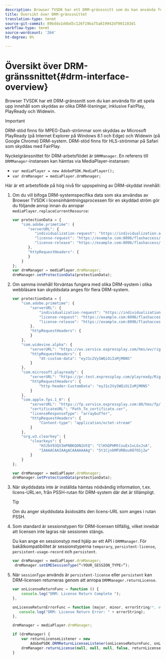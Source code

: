 ```yaml
---
description: Browser TVSDK har ett DRM-gränssnitt som du kan använda för att spela upp innehåll som skyddas av olika DRM-lösningar, inklusive FairPlay, PlayReady och Widewin.
title: Översikt över DRM-gränssnittet
translation-type: tm+mt
source-git-commit: 89bdda1d4bd5c126f19ba75a819942df901183d1
workflow-type: tm+mt
source-wordcount: '264'
ht-degree: 0%

---
```



# Översikt över DRM-gränssnittet{#drm-interface-overview}

Browser TVSDK har ett DRM-gränssnitt som du kan använda för att spela upp innehåll som skyddas av olika DRM-lösningar, inklusive FairPlay, PlayReady och Widewin.

<!--<a id="section_59994F2059B245E996E0776214804A0A"></a>-->

>[!IMPORTANT]
>
>DRM-stöd finns för MPEG-Dash-strömmar som skyddas av Microsoft PlayReady (på Internet Explorer på Windows 8.1 och Edge) och Widewin (på Google Chrome) DRM-system. DRM-stöd finns för HLS-strömmar på Safari som skyddas med FairPlay.

Nyckelgränssnittet för DRM-arbetsflödet är `DRMManager`. En referens till `DRMManager`-instansen kan hämtas via MediaPlayer-instansen:

* `var mediaPlayer = new AdobePSDK.MediaPlayer();`
* `var drmManager = mediaPlayer.drmManager;`

<!--<a id="section_B7E8AD9A4D4F4BD9BA2A67ABC135D6F9"></a>-->

Här är ett arbetsflöde på hög nivå för uppspelning av DRM-skyddat innehåll:

1. Om du vill bifoga DRM-systemspecifika data som ska användas av Browser TVSDK i licensinhämtningsprocessen för en skyddad ström gör du följande anrop innan du anropar `mediaPlayer.replaceCurrentResource`:

   ```js
   var protectionData = { 
       "com.adobe.primetime": { 
          "serverURL": { 
             "individualization-request": "https://individualization.adobe.com/flashaccess/i15n/v5", 
             "license-request": "https://example.com:8096/flashaccess/req", 
             "license-release": "https://example.com:8096/flashaccess/req" 
          }, 
          "httpRequestHeaders": { 
          } 
       } 
   }; 
   var drmManager = mediaPlayer.drmManager; 
   drmManager.setProtectionData(protectionData);
   ```

1. Om samma innehåll förväntas fungera med olika DRM-system i olika webbläsare kan skyddsdata anges för flera DRM-system.

   ```js
   var protectionData = { 
       "com.adobe.primetime": { 
           "serverURL": { 
               "individualization-request": "https://individualization.adobe.com/flashaccess/i15n/v5", 
               "license-request": "https://example.com:8096/flashaccess/req", 
               "license-release": "https://example.com:8096/flashaccess/req" 
           }, 
           "httpRequestHeaders": { 
           } 
       }, 
       "com.widevine.alpha": { 
           "serverURL": "https://wv.service.expressplay.com/hms/wv/rights/?ExpressPlayToken=<token value>", 
           "httpRequestHeaders": { 
               "dt-custom-data": "eyJ1c2VySWQiOiIxMjM0NS" 
           } 
       }, 
       "com.microsoft.playready": { 
           "serverURL": "https://pr.test.expressplay.com/playready/RightsManager.asmx?ExpressPlayToken=<token value>", 
           "httpRequestHeaders": { 
               "http-header-CustomData": "eyJ1c2VySWQiOiIxMjM0NS" 
           } 
       }, 
       "com.apple.fps.1_0": { 
           "serverURL": "https://fp.service.expressplay.com:80/hms/fp/rights/?ExpressPlayToken=<token value>", 
           "certificateURL": "Path_To_certificate.cer", 
           "licenseResponseType": "arraybuffer", 
           "httpRequestHeaders": { 
               "Content-type": "application/octet-stream" 
           } 
       }, 
       "org.w3.clearkey": { 
           "clearkeys": { 
               "H3JbV93QV3mPNBKQON2UtQ": "ClKhDPHMtCouEx1vLGsJsA", 
               "IAAAACAAIAAgACAAAAAAAg": "5t1CjnbMFURBou087OSj2w" 
           } 
       } 
   }; 
   
   var drmManager = mediaPlayer.drmManager; 
   drmManager.setProtectionData(protectionData);
   ```

1. När skyddsdata inte är inställda hämtas nödvändig information, t.ex. licens-URL:en, från PSSH-rutan för DRM-system där det är tillämpligt.

   >[!TIP]
   >
   >Om du anger skyddsdata åsidosätts den licens-URL som anges i rutan PSSH.

1. Som standard är sessionstypen för DRM-licensen tillfällig, vilket innebär att licensen inte lagras när sessionen stängs.

   Du kan ange en sessionstyp med hjälp av ett API i `DRMManager`.  För bakåtkompatibilitet är sessionstyperna `temporary`, `persistent-license`, `persistent-usage-record` och `persistent`.

   ```js
   var drmManager = mediaPlayer.drmManager; 
    drmManager.setEMESessionType(“<YOUR_SESSION_TYPE>”); 
   ```

1. När `sessionType` används är `persistent-license` eller `persistent` kan DRM-licensen returneras genom att anropa `DRMManager.returnLicense`.

   ```js
   var onLicenseReturnFunc = function () { 
       console.log("DRM: License Return Complete "); 
   }, 
   
   onLicenseReturnErrorFunc = function (major, minor, errorString/*, errorServerUrl*/) { 
      console.log("DRM: License Return Error: " + errorString); 
   }, 
   
   drmManager = mediaPlayer.drmManager; 
   
   if (drmManager) { 
       var returnLicenseListener = new  
           AdobePSDK.DRMReturnLicenseListener(onLicenseReturnFunc, onLicenseReturnErrorFunc); 
       drmManager.returnLicense(null, null, null, false, returnLicenseListener, drmLicense.session); 
   }
   ```

